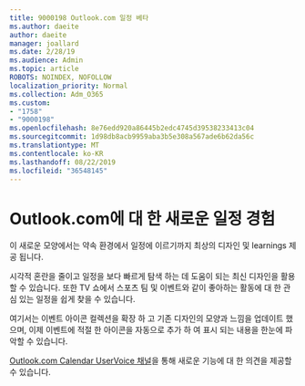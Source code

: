 ```yaml
---
title: 9000198 Outlook.com 일정 베타
ms.author: daeite
author: daeite
manager: joallard
ms.date: 2/28/19
ms.audience: Admin
ms.topic: article
ROBOTS: NOINDEX, NOFOLLOW
localization_priority: Normal
ms.collection: Adm_O365
ms.custom:
- "1758"
- "9000198"
ms.openlocfilehash: 8e76edd920a86445b2edc4745d39538233413c04
ms.sourcegitcommit: 1d98db8acb9959aba3b5e308a567ade6b62da56c
ms.translationtype: MT
ms.contentlocale: ko-KR
ms.lasthandoff: 08/22/2019
ms.locfileid: "36548145"
---
```

# <a name="new-calendar-experiences-coming-to-outlookcom"></a>Outlook.com에 대 한 새로운 일정 경험

이 새로운 모양에서는 약속 환경에서 일정에 이르기까지 최상의 디자인 및 learnings 제공 됩니다.

시각적 혼란을 줄이고 일정을 보다 빠르게 탐색 하는 데 도움이 되는 최신 디자인을 활용할 수 있습니다. 또한 TV 쇼에서 스포츠 팀 및 이벤트와 같이 좋아하는 활동에 대 한 관심 있는 일정을 쉽게 찾을 수 있습니다.

여기서는 이벤트 아이콘 컬렉션을 확장 하 고 기존 디자인의 모양과 느낌을 업데이트 했으며, 이제 이벤트에 적절 한 아이콘을 자동으로 추가 하 여 표시 되는 내용을 한눈에 파악할 수 있습니다.

[Outlook.com Calendar UserVoice 채널](https://outlook.uservoice.com/forums/601444-new-experiences-in-outlook-com?category_id=209197)을 통해 새로운 기능에 대 한 의견을 제공할 수 있습니다.